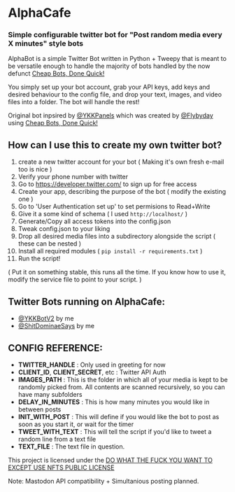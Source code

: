 # AlphaCafe
### Simple configurable twitter bot for "Post random media every X minutes" style bots
AlphaBot is a simple Twitter Bot written in Python + Tweepy that is meant to be versatile enough to handle the majority of bots handled by the now defunct [Cheap Bots, Done Quick!](https://cheapbotsdonequick.com/)

You simply set up your bot account, grab your API keys, add keys and desired behaviour to the config file, and drop your text, images, and video files into a folder. The bot will handle the rest! 

Original bot inpsired by [@YKKPanels](https://twitter.com/YkkPanels) which was created by [@FIybyday](https://twitter.com/FIybyday) using [Cheap Bots, Done Quick!](https://cheapbotsdonequick.com/)


## How can I use this to create my own twitter bot?
1. create a new twitter account for your bot ( Making it's own fresh e-mail too is nice )
2. Verify your phone number with twitter
3. Go to https://developer.twitter.com/ to sign up for free access
4. Create your app, describing the purpose of the bot ( modify the existing one )
5. Go to 'User Authentication set up' to set permisions to Read+Write
6. Give it a some kind of schema ( I used `http://localhost/` )
7. Generate/Copy all access tokens into the config.json
8. Tweak config.json to your liking
9. Drop all desired media files into a subdirectory alongside the script ( these can be nested )
10. Install all required modules ( `pip install -r requirements.txt` )
11. Run the script! 

( Put it on something stable, this runs all the time. If you know how to use it, modify the service file to point to your script. )

## Twitter Bots running on AlphaCafe:
 - [@YKKBotV2](https://twitter.com/YKKBotV2) by me
 - [@ShitDominaeSays](https://twitter.com/ShitDominaeSays) by me
 
 ## CONFIG REFERENCE:
 - **TWITTER_HANDLE** : Only used in greeting for now
 - **CLIENT_ID**, **CLIENT_SECRET**, etc : Twitter API Auth
 - **IMAGES_PATH** : This is the folder in which all of your media is kept to be randomly picked from. All contents are scanned recursively, so you can have many subfolders
 - **DELAY_IN_MINUTES** : This is how many minutes you would like in between posts
 - **INIT_WITH_POST** : This will define if you would like the bot to post as soon as you start it, or wait for the timer
 - **TWEET_WITH_TEXT** : This will tell the script if you'd like to tweet a random line from a text file
 - **TEXT_FILE** : The text file in question.

This project is licensed under the [DO WHAT THE FUCK YOU WANT TO EXCEPT USE NFTS PUBLIC LICENSE](https://github.com/robinuniverse/WTFNONPL)

Note: Mastodon API compatibility + Simultanious posting planned.
